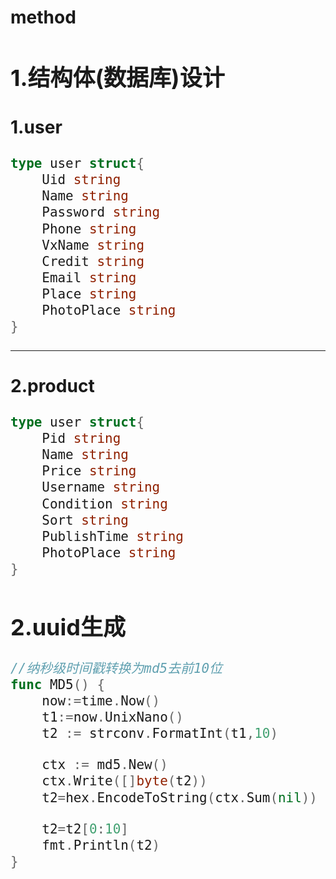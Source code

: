 # method

<font size=5>

## 1.结构体(数据库)设计

### 1.user

```go
type user struct{
    Uid string
    Name string
    Password string
    Phone string
    VxName string
    Credit string
    Email string
    Place string
    PhotoPlace string
}
```

---

### 2.product

```go
type user struct{
    Pid string
    Name string
    Price string
    Username string
    Condition string
    Sort string
    PublishTime string
    PhotoPlace string
}
```

## 2.uuid生成

```go
//纳秒级时间戳转换为md5去前10位
func MD5() {
    now:=time.Now()
    t1:=now.UnixNano()
    t2 := strconv.FormatInt(t1,10)

    ctx := md5.New()
    ctx.Write([]byte(t2))
    t2=hex.EncodeToString(ctx.Sum(nil))

    t2=t2[0:10]
    fmt.Println(t2)
}
```